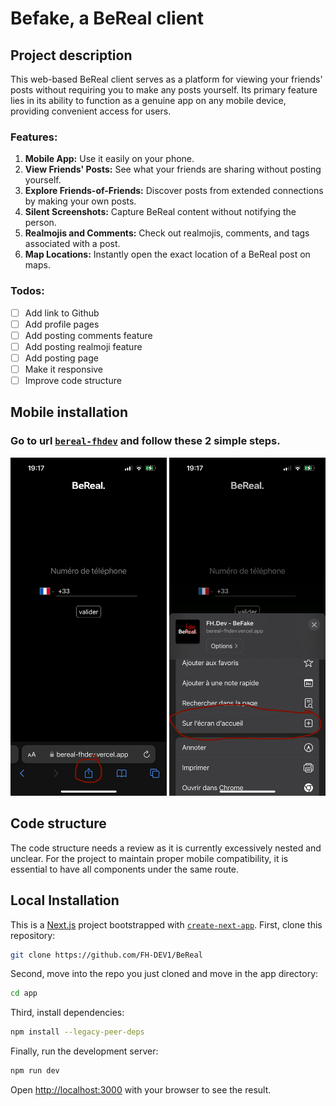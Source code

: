 # Befake, a BeReal client
## Project description
This web-based BeReal client serves as a platform for viewing your friends' posts without requiring you to make any posts yourself. Its primary feature lies in its ability to function as a genuine app on any mobile device, providing convenient access for users.

### Features:
1. **Mobile App:** Use it easily on your phone.
2. **View Friends' Posts:** See what your friends are sharing without posting yourself.
3. **Explore Friends-of-Friends:** Discover posts from extended connections by making your own posts.
4. **Silent Screenshots:** Capture BeReal content without notifying the person.
5. **Realmojis and Comments:** Check out realmojis, comments, and tags associated with a post.
6. **Map Locations:** Instantly open the exact location of a BeReal post on maps.

### Todos:
- [ ] Add link to Github
- [ ] Add profile pages
- [ ] Add posting comments feature
- [ ] Add posting realmoji feature
- [ ] Add posting page
- [ ] Make it responsive
- [ ] Improve code structure

## Mobile installation
### Go to url [`bereal-fhdev`](https://bereal-fhdev.vercel.app) and follow these 2 simple steps.    
<img src="images/step1.jpeg" alt="Step 1" width="250" /> <img src="images/step2.jpeg" alt="Step 2" width="250" />

## Code structure
The code structure needs a review as it is currently excessively nested and unclear. For the project to maintain proper mobile compatibility, it is essential to have all components under the same route.

## Local Installation
This is a [Next.js](https://nextjs.org/) project bootstrapped with [`create-next-app`](https://github.com/vercel/next.js/tree/canary/packages/create-next-app).
First, clone this repository:
```bash
git clone https://github.com/FH-DEV1/BeReal
```

Second, move into the repo you just cloned and move in the app directory:
```bash
cd app
```

Third, install dependencies:
```bash
npm install --legacy-peer-deps
```

Finally, run the development server:
```bash
npm run dev
```

Open [http://localhost:3000](http://localhost:3000) with your browser to see the result.
